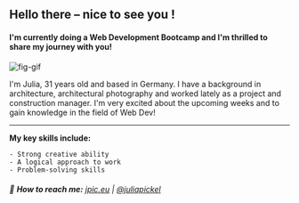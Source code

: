 ## Hello there – nice to see you !

#### I'm currently doing a Web Development Bootcamp and I'm thrilled to share my journey with you!

![fig-gif](https://github.com/Julia-Pickel/Julia-Pickel/assets/145296722/558a444d-3dc0-4f91-8e41-7c4afd5fea08) 

I'm Julia, 31 years old and based in Germany. I have a background in architecture, architectural photography and worked lately as a project and construction manager. I'm very excited about the upcoming weeks and to gain knowledge in the field of Web Dev!

___
**My key skills include:**
```
- Strong creative ability
- A logical approach to work
- Problem-solving skills
```

###### 🔗 **How to reach me:** [jpic.eu](https://jpic.eu/) | [@juliapickel](https://de.linkedin.com/in/julia-pickel-188937231)
